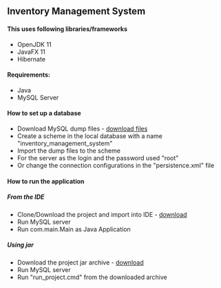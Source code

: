 ## Inventory Management System

#### This uses following libraries/frameworks
   - OpenJDK 11
   - JavaFX 11
   - Hibernate

#### Requirements:
   - Java
   - MySQL Server
 
#### How to set up a database  
   - Download MySQL dump files - [download files](https://github.com/leodeg/Java.InventoryManagementSystem/releases/download/0.1-alpha/MySQL_Dump_For_Application.rar)
   - Create a scheme in the local database with a name "inventory_management_system"
   - Import the dump files to the scheme
   - For the server as the login and the password used "root" 
   - Or change the connection configurations in the "persistence.xml" file
     
#### How to run the application
##### From the IDE
  - Clone/Download the project and import into IDE - [download](https://github.com/leodeg/Java.InventoryManagementSystem/archive/master.zip)
  - Run MySQL server
  - Run com.main.Main as Java Application
##### Using jar
  - Download the project jar archive - [download](https://github.com/leodeg/Java.InventoryManagementSystem/releases/download/0.1-alpha/InventoryManagementSystem_jar.rar)
  - Run MySQL server
  - Run "run_project.cmd" from the downloaded archive
   
